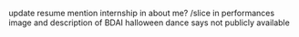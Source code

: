 update resume
mention internship in about me?
/slice in performances
image and description of BDAI halloween dance says not publicly available